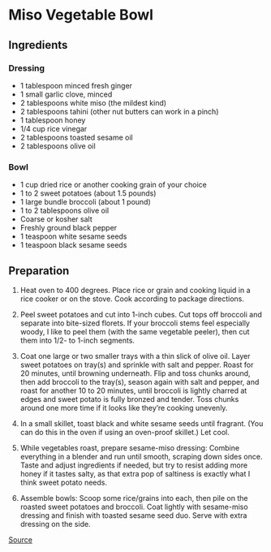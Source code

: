 # Miso Vegetable Bowl

## Ingredients

### Dressing

- 1 tablespoon minced fresh ginger
- 1 small garlic clove, minced
- 2 tablespoons white miso (the mildest kind)
- 2 tablespoons tahini (other nut butters can work in a pinch)
- 1 tablespoon honey
- 1/4 cup rice vinegar
- 2 tablespoons toasted sesame oil
- 2 tablespoons olive oil

### Bowl

- 1 cup dried rice or another cooking grain of your choice
- 1 to 2 sweet potatoes (about 1.5 pounds)
- 1 large bundle broccoli (about 1 pound)
- 1 to 2 tablespoons olive oil
- Coarse or kosher salt
- Freshly ground black pepper
- 1 teaspoon white sesame seeds
- 1 teaspoon black sesame seeds

## Preparation

1. Heat oven to 400 degrees. Place rice or grain and cooking liquid in a rice cooker or on the stove. Cook according to package directions.

1. Peel sweet potatoes and cut into 1-inch cubes. Cut tops off broccoli and separate into bite-sized florets. If your broccoli stems feel especially woody, I like to peel them (with the same vegetable peeler), then cut them into 1/2- to 1-inch segments.

1. Coat one large or two smaller trays with a thin slick of olive oil. Layer sweet potatoes on tray(s) and sprinkle with salt and pepper. Roast for 20 minutes, until browning underneath. Flip and toss chunks around, then add broccoli to the tray(s), season again with salt and pepper, and roast for another 10 to 20 minutes, until broccoli is lightly charred at edges and sweet potato is fully bronzed and tender. Toss chunks around one more time if it looks like they’re cooking unevenly.

1. In a small skillet, toast black and white sesame seeds until fragrant. (You can do this in the oven if using an oven-proof skillet.) Let cool.

1. While vegetables roast, prepare sesame-miso dressing: Combine everything in a blender and run until smooth, scraping down sides once. Taste and adjust ingredients if needed, but try to resist adding more honey if it tastes salty, as that extra pop of saltiness is exactly what I think sweet potato needs.

1. Assemble bowls: Scoop some rice/grains into each, then pile on the roasted sweet potatoes and broccoli. Coat lightly with sesame-miso dressing and finish with toasted sesame seed duo. Serve with extra dressing on the side.

[Source](https://smittenkitchen.com/2013/10/miso-sweet-potato-and-broccoli-bowl/)